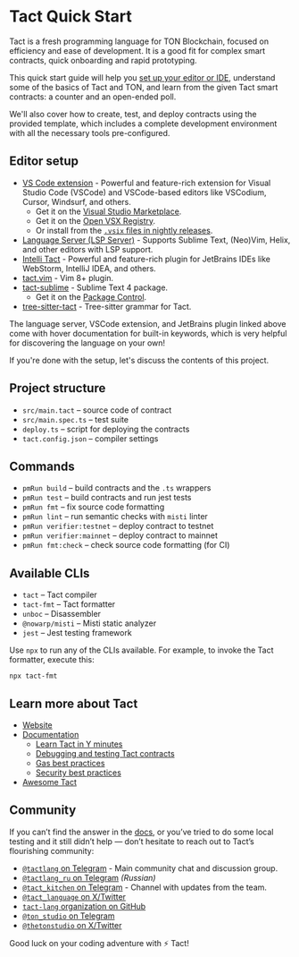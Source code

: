 # Tact Quick Start

Tact is a fresh programming language for TON Blockchain, focused on efficiency and ease of development. It is a good fit for complex smart contracts, quick onboarding and rapid prototyping.

This quick start guide will help you [set up your editor or IDE](#editor-setup), understand some of the basics of Tact and TON, and learn from the given Tact smart contracts: a counter and an open-ended poll.

We'll also cover how to create, test, and deploy contracts using the provided template, which includes a complete development environment with all the necessary tools pre-configured.

## Editor setup

- [VS Code extension](https://marketplace.visualstudio.com/items?itemName=tonstudio.vscode-tact) - Powerful and feature-rich extension for Visual Studio Code (VSCode) and VSCode-based editors like VSCodium, Cursor, Windsurf, and others.
  - Get it on the [Visual Studio Marketplace](https://marketplace.visualstudio.com/items?itemName=tonstudio.vscode-tact).
  - Get it on the [Open VSX Registry](https://open-vsx.org/extension/tonstudio/vscode-tact).
  - Or install from the [`.vsix` files in nightly releases](https://github.com/tact-lang/tact-language-server/releases).
- [Language Server (LSP Server)](https://github.com/tact-lang/tact-language-server) - Supports Sublime Text, (Neo)Vim, Helix, and other editors with LSP support.
- [Intelli Tact](https://plugins.jetbrains.com/plugin/27290-tact) - Powerful and feature-rich plugin for JetBrains IDEs like WebStorm, IntelliJ IDEA, and others.
- [tact.vim](https://github.com/tact-lang/tact.vim) - Vim 8+ plugin.
- [tact-sublime](https://github.com/tact-lang/tact-sublime) - Sublime Text 4 package.
  - Get it on the [Package Control](https://packagecontrol.io/packages/Tact).
- [tree-sitter-tact](https://github.com/tact-lang/tree-sitter-tact) - Tree-sitter grammar for Tact.

The language server, VSCode extension, and JetBrains plugin linked above come with hover documentation for built-in keywords, which is very helpful for discovering the language on your own!

If you're done with the setup, let's discuss the contents of this project.

## Project structure

- `src/main.tact` – source code of contract
- `src/main.spec.ts` – test suite
- `deploy.ts` – script for deploying the contracts
- `tact.config.json` – compiler settings


## Commands

- `pmRun build` – build contracts and the `.ts` wrappers
- `pmRun test` – build contracts and run jest tests
- `pmRun fmt` – fix source code formatting
- `pmRun lint` – run semantic checks with `misti` linter
- `pmRun verifier:testnet` – deploy contract to testnet
- `pmRun verifier:mainnet` – deploy contract to mainnet
- `pmRun fmt:check` – check source code formatting (for CI)

## Available CLIs

- `tact` – Tact compiler
- `tact-fmt` – Tact formatter
- `unboc` – Disassembler
- `@nowarp/misti` – Misti static analyzer
- `jest` – Jest testing framework

Use `npx` to run any of the CLIs available. For example, to invoke the Tact formatter, execute this:

```shell
npx tact-fmt
```

## Learn more about Tact

- [Website](https://tact-lang.org/)
- [Documentation](https://docs.tact-lang.org/)
  - [Learn Tact in Y minutes](https://docs.tact-lang.org/book/learn-tact-in-y-minutes/)
  - [Debugging and testing Tact contracts](https://docs.tact-lang.org/book/debug/)
  - [Gas best practices](https://docs.tact-lang.org/book/gas-best-practices/)
  - [Security best practices](https://docs.tact-lang.org/book/security-best-practices/)
- [Awesome Tact](https://github.com/tact-lang/awesome-tact)

## Community

If you can’t find the answer in the [docs](https://docs.tact-lang.org), or you’ve tried to do some local testing and it still didn’t help — don’t hesitate to reach out to Tact’s flourishing community:

- [`@tactlang` on Telegram](https://t.me/tactlang) - Main community chat and discussion group.
- [`@tactlang_ru` on Telegram](https://t.me/tactlang_ru) _(Russian)_
- [`@tact_kitchen` on Telegram](https://t.me/tact_kitchen) - Channel with updates from the team.
- [`@tact_language` on X/Twitter](https://x.com/tact_language)
- [`tact-lang` organization on GitHub](https://github.com/tact-lang)
- [`@ton_studio` on Telegram](https://t.me/ton_studio)
- [`@thetonstudio` on X/Twitter](https://x.com/thetonstudio)

Good luck on your coding adventure with ⚡ Tact!
